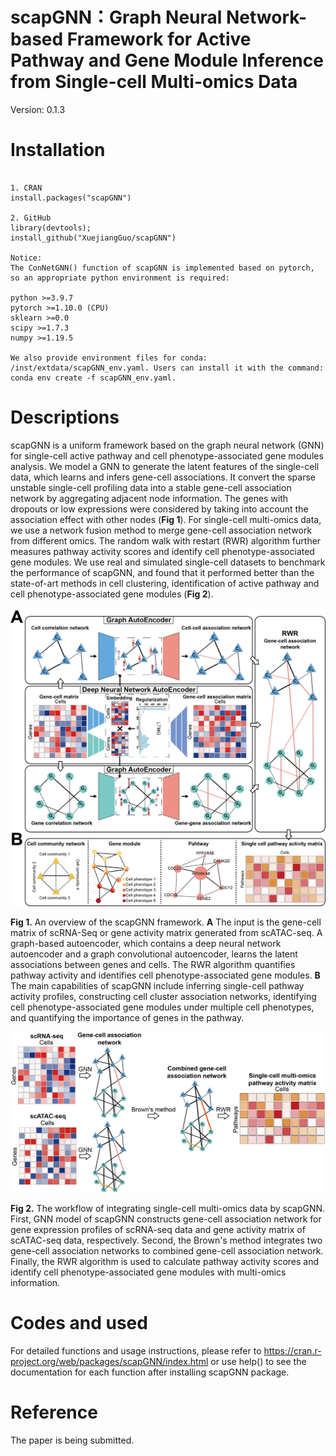 <h1>scapGNN：Graph Neural Network-based Framework for Active Pathway and Gene Module Inference from Single-cell Multi-omics Data</h1>

Version: 0.1.3

# Installation

```

1. CRAN
install.packages("scapGNN")

2. GitHub
library(devtools);
install_github("XuejiangGuo/scapGNN")

Notice:
The ConNetGNN() function of scapGNN is implemented based on pytorch, so an appropriate python environment is required:

python >=3.9.7
pytorch >=1.10.0 (CPU)
sklearn >=0.0
scipy >=1.7.3
numpy >=1.19.5

We also provide environment files for conda: /inst/extdata/scapGNN_env.yaml. Users can install it with the command: conda env create -f scapGNN_env.yaml.
```

# Descriptions
scapGNN is a uniform framework based on the graph neural network (GNN) for single-cell active pathway and cell phenotype-associated gene modules analysis. We model a GNN to generate the latent features of the single-cell data, which learns and infers gene-cell associations. It convert the sparse unstable single-cell profiling data into a stable gene-cell association network by aggregating adjacent node information. The genes with dropouts or low expressions were considered by taking into account the association effect with other nodes (**Fig 1**). For single-cell multi-omics data, we use a network fusion method to merge gene-cell association network from different omics. The random walk with restart (RWR) algorithm further measures pathway activity scores and identify cell phenotype-associated gene modules. We use real and simulated single-cell datasets to benchmark the performance of scapGNN, and found that it performed better than the state-of-art methods in cell clustering, identification of active pathway and cell phenotype-associated gene modules (**Fig 2**).

![flow_diagram1](inst/extdata/flow_diagram1.png)

**Fig 1.** An overview of the scapGNN framework. **A** The input is the gene-cell matrix of scRNA-Seq or gene activity matrix generated from scATAC-seq. A graph-based autoencoder, which contains a deep neural network autoencoder and a graph convolutional autoencoder, learns the latent associations between genes and cells. The RWR algorithm quantifies pathway activity and identifies cell phenotype-associated gene modules. **B** The main capabilities of scapGNN include inferring single-cell pathway activity profiles, constructing cell cluster association networks, identifying cell phenotype-associated gene modules under multiple cell phenotypes, and quantifying the importance of genes in the pathway.
</br>

![flow_diagram1](inst/extdata/flow_diagram2.png)

**Fig 2.** The workflow of integrating single-cell multi-omics data by scapGNN. First, GNN model of scapGNN constructs gene-cell association network for gene expression profiles of scRNA-seq data and gene activity matrix of scATAC-seq data, respectively. Second, the Brown's method integrates two gene-cell association networks to combined gene-cell association network. Finally, the RWR algorithm is used to calculate pathway activity scores and identify cell phenotype-associated gene modules with multi-omics information.

# Codes and used
For detailed functions and usage instructions, please refer to https://cran.r-project.org/web/packages/scapGNN/index.html or use help() to see the documentation for each function after installing scapGNN package.

# Reference
The paper is being submitted.
